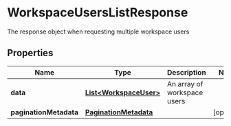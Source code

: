 

# WorkspaceUsersListResponse

The response object when requesting multiple workspace users

## Properties

| Name | Type | Description | Notes |
|------------ | ------------- | ------------- | -------------|
|**data** | [**List&lt;WorkspaceUser&gt;**](WorkspaceUser.md) | An array of workspace users |  |
|**paginationMetadata** | [**PaginationMetadata**](PaginationMetadata.md) |  |  [optional] |



